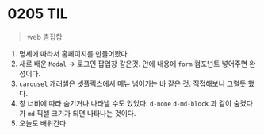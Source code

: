 # 0205 TIL

> web 총집합

1. 명세에 따라서 홈페이지를 만들어봤다.
2. 새로 배운 `Modal` -> 로그인 팝업창 같은것. 안에 내용에 `form` 컴포넌트 넣어주면 완성이다.
3. `carousel` 캐러셀은 넷플릭스에서 메뉴 넘어가는 바 같은 것. 직접해보니 그럴듯 했다.
4. 창 너비에 따라 숨기거나 나타낼 수도 있었다. `d-none` `d-md-block` 과 같이 숨겼다가 `md` 픽셀 크기가 되면 나타나는 것이다. 
5. 오늘도 배워간다.

